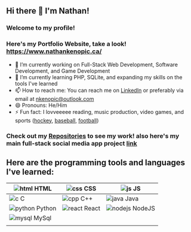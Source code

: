 ## Hi there 👋 I'm Nathan!
### Welcome to my profile!

### Here's my Portfolio Website, take a look! https://www.nathankenopic.ca/

- 🔭 I’m currently working on Full-Stack Web Development, Software Development, and Game Development
- 🌱 I’m currently learning PHP, SQLite, and expanding my skills on the tools I've learned
- 📫 How to reach me: You can reach me on [LinkedIn](https://www.linkedin.com/in/nathankenopic/) or preferably via email at nkenopic@outlook.com
- 😄 Pronouns: He/Him 
- ⚡ Fun fact: I lovveeeee reading, music production, video games, and sports ([hockey](https://www.nhl.com/mapleleafs), [baseball](https://www.mlb.com/bluejays), [football](https://www.nfl.com/teams/pittsburgh-steelers/))

### Check out my [Repositories](https://github.com/NateKenopic?tab=repositories) to see my work! also here's my main full-stack social media app project [link](https://github.com/Nate-K0/SeneConnectApp)

## Here are the programming tools and languages I've learned:

| ![html](https://github.com/NateKenopic/NateKenopic/assets/65503430/62a98328-1f0a-4e0c-ae35-fc9461a71491) HTML | ![css](https://github.com/NateKenopic/NateKenopic/assets/65503430/24ec4e87-fb0b-4cfa-8418-9f60f3d567ce) CSS | ![js](https://github.com/NateKenopic/NateKenopic/assets/65503430/d2effc2a-5a99-4951-965f-e704f6b1ad89) JS |
| --- | --- | --- |
| ![c](https://github.com/NateKenopic/NateKenopic/assets/65503430/c34fd938-5fd4-4d15-b20e-4e27ddeaaed5) C | ![cpp](https://github.com/NateKenopic/NateKenopic/assets/65503430/8d2fd3fc-7e3a-43ed-9613-b63ded5d116a) C++ | ![java](https://github.com/NateKenopic/NateKenopic/assets/65503430/a97abfe2-498e-480d-983c-7f2f2e3cbaac) Java |
| ![python](https://github.com/NateKenopic/NateKenopic/assets/65503430/54aab6ec-6a64-46ac-a712-69e3afe8b78a) Python | ![react](https://github.com/NateKenopic/NateKenopic/assets/65503430/c11550f5-f181-4b32-b764-e9cdeb1723e3) React |![nodejs](https://github.com/NateKenopic/NateKenopic/assets/65503430/b8e43425-0e35-464b-82ea-7349cce3ab7c) NodeJS |
| ![mysql](https://github.com/NateKenopic/NateKenopic/assets/65503430/4e8c87f7-8998-45f2-b024-1b2cc0b415fe) MySql |  |  |
|  |  |  |
